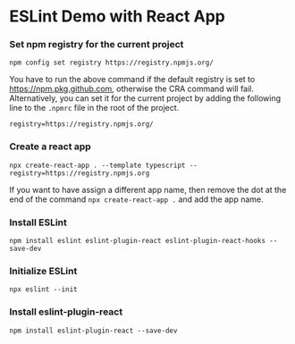 # ESLint Demo with React App

### Set npm registry for the current project
    npm config set registry https://registry.npmjs.org/

You have to run the above command if the default registry is set to https://npm.pkg.github.com, otherwise the CRA command will fail. Alternatively, you can set it for the current project by adding the following line to the `.npmrc` file in the root of the project.

    registry=https://registry.npmjs.org/

### Create a react app
    npx create-react-app . --template typescript --registry=https://registry.npmjs.org

If you want to have assign a different app name, then remove the dot at the end of the command `npx create-react-app .` and add the app name.

### Install ESLint
    npm install eslint eslint-plugin-react eslint-plugin-react-hooks --save-dev

### Initialize ESLint
    npx eslint --init

### Install eslint-plugin-react
    npm install eslint-plugin-react --save-dev


